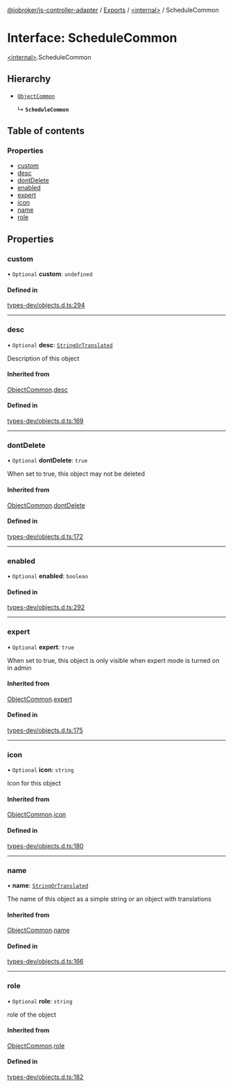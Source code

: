 [@iobroker/js-controller-adapter](../README.md) / [Exports](../modules.md) / [\<internal\>](../modules/internal_.md) / ScheduleCommon

# Interface: ScheduleCommon

[\<internal\>](../modules/internal_.md).ScheduleCommon

## Hierarchy

- [`ObjectCommon`](internal_.ObjectCommon.md)

  ↳ **`ScheduleCommon`**

## Table of contents

### Properties

- [custom](internal_.ScheduleCommon.md#custom)
- [desc](internal_.ScheduleCommon.md#desc)
- [dontDelete](internal_.ScheduleCommon.md#dontdelete)
- [enabled](internal_.ScheduleCommon.md#enabled)
- [expert](internal_.ScheduleCommon.md#expert)
- [icon](internal_.ScheduleCommon.md#icon)
- [name](internal_.ScheduleCommon.md#name)
- [role](internal_.ScheduleCommon.md#role)

## Properties

### custom

• `Optional` **custom**: `undefined`

#### Defined in

[types-dev/objects.d.ts:294](https://github.com/ioBroker/ioBroker.js-controller/blob/ae4125d6/packages/types-dev/objects.d.ts#L294)

___

### desc

• `Optional` **desc**: [`StringOrTranslated`](../modules/internal_.md#stringortranslated)

Description of this object

#### Inherited from

[ObjectCommon](internal_.ObjectCommon.md).[desc](internal_.ObjectCommon.md#desc)

#### Defined in

[types-dev/objects.d.ts:169](https://github.com/ioBroker/ioBroker.js-controller/blob/ae4125d6/packages/types-dev/objects.d.ts#L169)

___

### dontDelete

• `Optional` **dontDelete**: ``true``

When set to true, this object may not be deleted

#### Inherited from

[ObjectCommon](internal_.ObjectCommon.md).[dontDelete](internal_.ObjectCommon.md#dontdelete)

#### Defined in

[types-dev/objects.d.ts:172](https://github.com/ioBroker/ioBroker.js-controller/blob/ae4125d6/packages/types-dev/objects.d.ts#L172)

___

### enabled

• `Optional` **enabled**: `boolean`

#### Defined in

[types-dev/objects.d.ts:292](https://github.com/ioBroker/ioBroker.js-controller/blob/ae4125d6/packages/types-dev/objects.d.ts#L292)

___

### expert

• `Optional` **expert**: ``true``

When set to true, this object is only visible when expert mode is turned on in admin

#### Inherited from

[ObjectCommon](internal_.ObjectCommon.md).[expert](internal_.ObjectCommon.md#expert)

#### Defined in

[types-dev/objects.d.ts:175](https://github.com/ioBroker/ioBroker.js-controller/blob/ae4125d6/packages/types-dev/objects.d.ts#L175)

___

### icon

• `Optional` **icon**: `string`

Icon for this object

#### Inherited from

[ObjectCommon](internal_.ObjectCommon.md).[icon](internal_.ObjectCommon.md#icon)

#### Defined in

[types-dev/objects.d.ts:180](https://github.com/ioBroker/ioBroker.js-controller/blob/ae4125d6/packages/types-dev/objects.d.ts#L180)

___

### name

• **name**: [`StringOrTranslated`](../modules/internal_.md#stringortranslated)

The name of this object as a simple string or an object with translations

#### Inherited from

[ObjectCommon](internal_.ObjectCommon.md).[name](internal_.ObjectCommon.md#name)

#### Defined in

[types-dev/objects.d.ts:166](https://github.com/ioBroker/ioBroker.js-controller/blob/ae4125d6/packages/types-dev/objects.d.ts#L166)

___

### role

• `Optional` **role**: `string`

role of the object

#### Inherited from

[ObjectCommon](internal_.ObjectCommon.md).[role](internal_.ObjectCommon.md#role)

#### Defined in

[types-dev/objects.d.ts:182](https://github.com/ioBroker/ioBroker.js-controller/blob/ae4125d6/packages/types-dev/objects.d.ts#L182)
